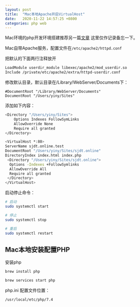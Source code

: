 ```yaml
---
layout: post
title:  "Mac本地Apache开启VirtualHost"
date:   2020-11-22 14:57:25 +0800
categories: php web
---
```

Mac环境的php开发环境搭建推荐另一篇[文章](http://moonwhite.site/php/web/2020/11/12/phpstorm-and-mamp-development.html)
这里仅作记录备忘一下。

Mac自带Apache服务，配置文件在`/etc/apache2/httpd.conf` 

把默认的下面两行注释放开
```bash
LoadModule userdir_module libexec/apache2/mod_userdir.so
Include /private/etc/apache2/extra/httpd-userdir.conf
```

修改默认目录，默认目录在/Library/WebServer/Documents下：
```
#DocumentRoot "/Library/WebServer/Documents"
DocumentRoot "/Users/yiny/Sites"
```

添加如下内容：
```bash
<Directory "/Users/yiny/Sites">
    Options Indexes FollowSymLinks
    AllowOverride None
    Require all granted
</Directory>

<VirtualHost *:80>
ServerName sjdt.online.test
DocumentRoot "/Users/yiny/Sites/sjdt.online"
DirectoryIndex index.html index.php
 <Directory "/Users/yiny/Sites/sjdt.online">
  Options -Indexes +FollowSymlinks
  AllowOverride All
  Require all granted
 </Directory>
</VirtualHost>
```
启动停止命令：
```bash
# 启动
sudo systemctl start

# 停止
sudo systemctl stop

# 重启
sudo systemctl restart
```

## Mac本地安装配置PHP
安装php
```bash
brew install php
```

```bash
brew services start php
```
php.ini 配置文件位置：
```
/usr/local/etc/php/7.4
```

